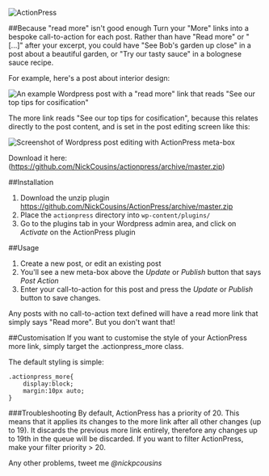 ![ActionPress](http://nickcousins.co.uk/actionpress.png)

##Because "read more" isn't good enough
Turn your "More" links into a bespoke call-to-action for each post. Rather than have "Read more" or "[...]" after your excerpt, you could have "See Bob's garden up close" in a post about a beautiful garden, or "Try our tasty sauce" in a bolognese sauce recipe.

For example, here's a post about interior design:

![An example Wordpress post with a "read more" link that reads "See our top tips for cosification"](http://nickcousins.co.uk/actionpress-screenshot.png)

The more link reads "See our top tips for cosification", because this relates directly to the post content, and is set in the post editing screen like this:

![Screenshot of Wordpress post editing with ActionPress meta-box](http://nickcousins.co.uk/actionpress-metabox.png)

Download it here: (https://github.com/NickCousins/actionpress/archive/master.zip)

##Installation

1. Download the unzip plugin https://github.com/NickCousins/ActionPress/archive/master.zip
2. Place the `actionpress` directory into `wp-content/plugins/`
3. Go to the plugins tab in your Wordpress admin area, and click on *Activate* on the ActionPress plugin

##Usage

1. Create a new post, or edit an existing post
2. You'll see a new meta-box above the *Update* or *Publish* button that says *Post Action*
3. Enter your call-to-action for this post and press the *Update* or *Publish* button to save changes.

Any posts with no call-to-action text defined will have a read more link that simply says "Read more". But you don't want that!

##Customisation
If you want to customise the style of your ActionPress more link, simply target the .actionpress_more class.

The default styling is simple:
```
.actionpress_more{
    display:block;
    margin:10px auto;
}
```

###Troubleshooting
By default, ActionPress has a priority of 20. This means that it applies its changes to the more link after all other changes (up to 19). It discards the previous more link entirely, therefore any changes up to 19th in the queue will be discarded.
If you want to filter ActionPress, make your filter priority > 20.

Any other problems, tweet me *@nickpcousins*
